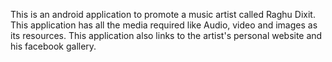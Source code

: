 This is an android application to promote a music artist called Raghu Dixit. This application has all the media required like Audio, video and images as its resources. This application also links to the artist's personal website and his facebook gallery.
